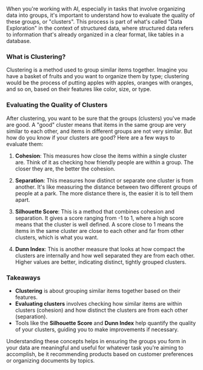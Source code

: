 When you're working with AI, especially in tasks that involve organizing data into groups, it's important to understand how to evaluate the quality of these groups, or "clusters". This process is part of what's called "Data Exploration" in the context of structured data, where structured data refers to information that's already organized in a clear format, like tables in a database.

### What is Clustering?

Clustering is a method used to group similar items together. Imagine you have a basket of fruits and you want to organize them by type; clustering would be the process of putting apples with apples, oranges with oranges, and so on, based on their features like color, size, or type.

### Evaluating the Quality of Clusters

After clustering, you want to be sure that the groups (clusters) you've made are good. A "good" cluster means that items in the same group are very similar to each other, and items in different groups are not very similar. But how do you know if your clusters are good? Here are a few ways to evaluate them:

1. **Cohesion**: This measures how close the items within a single cluster are. Think of it as checking how friendly people are within a group. The closer they are, the better the cohesion.

2. **Separation**: This measures how distinct or separate one cluster is from another. It's like measuring the distance between two different groups of people at a park. The more distance there is, the easier it is to tell them apart.

3. **Silhouette Score**: This is a method that combines cohesion and separation. It gives a score ranging from -1 to 1, where a high score means that the cluster is well defined. A score close to 1 means the items in the same cluster are close to each other and far from other clusters, which is what you want.

4. **Dunn Index**: This is another measure that looks at how compact the clusters are internally and how well separated they are from each other. Higher values are better, indicating distinct, tightly grouped clusters.

### Takeaways

- **Clustering** is about grouping similar items together based on their features.
- **Evaluating clusters** involves checking how similar items are within clusters (cohesion) and how distinct the clusters are from each other (separation).
- Tools like the **Silhouette Score** and **Dunn Index** help quantify the quality of your clusters, guiding you to make improvements if necessary.

Understanding these concepts helps in ensuring the groups you form in your data are meaningful and useful for whatever task you're aiming to accomplish, be it recommending products based on customer preferences or organizing documents by topics.
